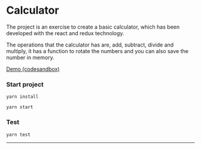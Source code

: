 # Calculator
The project is an exercise to create a basic calculator, which has been developed with the react and redux technology.

The operations that the calculator has are, add, subtract, divide and multiply, it has a function to rotate the numbers and you can also save the number in memory.

[Demo (codesandbox)](https://codesandbox.io/s/github/ammartinezH/Calculator)

### Start project

``yarn install``

``yarn start``

### Test
``yarn test``

---

